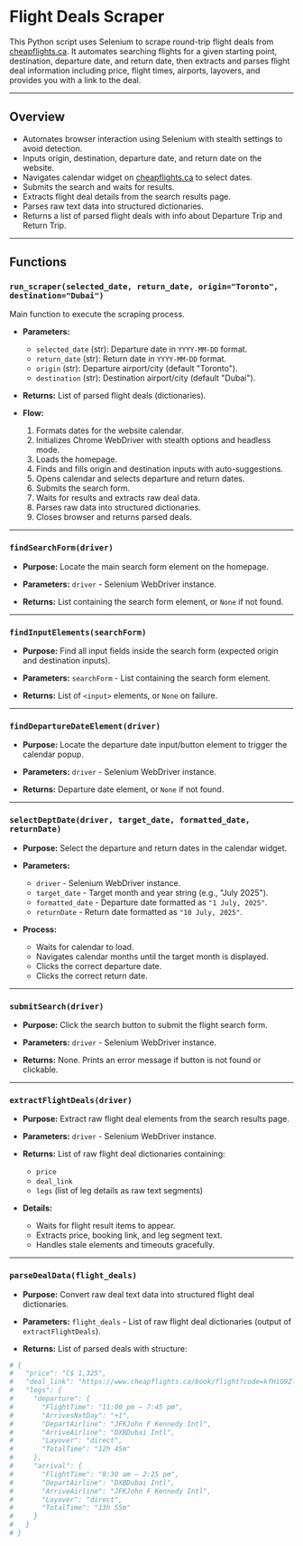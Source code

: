 # Flight Deals Scraper

This Python script uses Selenium to scrape round-trip flight deals from [cheapflights.ca](https://www.cheapflights.ca/). It automates searching flights for a given starting point, destination, departure date, and return date, then extracts and parses flight deal information including price, flight times, airports, layovers, and provides you with a link to the deal.

---

## Overview

- Automates browser interaction using Selenium with stealth settings to avoid detection.
- Inputs origin, destination, departure date, and return date on the website.
- Navigates calendar widget on [cheapflights.ca](https://www.cheapflights.ca/) to select dates.
- Submits the search and waits for results.
- Extracts flight deal details from the search results page.
- Parses raw text data into structured dictionaries.
- Returns a list of parsed flight deals with info about Departure Trip and Return Trip.

---

## Functions

### `run_scraper(selected_date, return_date, origin="Toronto", destination="Dubai")`

Main function to execute the scraping process.

- **Parameters:**
  - `selected_date` (str): Departure date in `YYYY-MM-DD` format.
  - `return_date` (str): Return date in `YYYY-MM-DD` format.
  - `origin` (str): Departure airport/city (default "Toronto").
  - `destination` (str): Destination airport/city (default "Dubai").

- **Returns:** List of parsed flight deals (dictionaries).

- **Flow:**
  1. Formats dates for the website calendar.
  2. Initializes Chrome WebDriver with stealth options and headless mode.
  3. Loads the homepage.
  4. Finds and fills origin and destination inputs with auto-suggestions.
  5. Opens calendar and selects departure and return dates.
  6. Submits the search form.
  7. Waits for results and extracts raw deal data.
  8. Parses raw data into structured dictionaries.
  9. Closes browser and returns parsed deals.

---

### `findSearchForm(driver)`

- **Purpose:** Locate the main search form element on the homepage.

- **Parameters:** `driver` - Selenium WebDriver instance.

- **Returns:** List containing the search form element, or `None` if not found.

---

### `findInputElements(searchForm)`

- **Purpose:** Find all input fields inside the search form (expected origin and destination inputs).

- **Parameters:** `searchForm` - List containing the search form element.

- **Returns:** List of `<input>` elements, or `None` on failure.

---

### `findDepartureDateElement(driver)`

- **Purpose:** Locate the departure date input/button element to trigger the calendar popup.

- **Parameters:** `driver` - Selenium WebDriver instance.

- **Returns:** Departure date element, or `None` if not found.

---

### `selectDeptDate(driver, target_date, formatted_date, returnDate)`

- **Purpose:** Select the departure and return dates in the calendar widget.

- **Parameters:**
  - `driver` - Selenium WebDriver instance.
  - `target_date` - Target month and year string (e.g., "July 2025").
  - `formatted_date` - Departure date formatted as `"1 July, 2025"`.
  - `returnDate` - Return date formatted as `"10 July, 2025"`.

- **Process:**
  - Waits for calendar to load.
  - Navigates calendar months until the target month is displayed.
  - Clicks the correct departure date.
  - Clicks the correct return date.

---

### `submitSearch(driver)`

- **Purpose:** Click the search button to submit the flight search form.

- **Parameters:** `driver` - Selenium WebDriver instance.

- **Returns:** None. Prints an error message if button is not found or clickable.

---

### `extractFlightDeals(driver)`

- **Purpose:** Extract raw flight deal elements from the search results page.

- **Parameters:** `driver` - Selenium WebDriver instance.

- **Returns:** List of raw flight deal dictionaries containing:
  - `price`
  - `deal_link`
  - `legs` (list of leg details as raw text segments)

- **Details:**
  - Waits for flight result items to appear.
  - Extracts price, booking link, and leg segment text.
  - Handles stale elements and timeouts gracefully.

---

### `parseDealData(flight_deals)`

- **Purpose:** Convert raw deal text data into structured flight deal dictionaries.

- **Parameters:** `flight_deals` - List of raw flight deal dictionaries (output of `extractFlightDeals`).

- **Returns:** List of parsed deals with structure:

  
```python
# {
#   "price": "C$ 1,325",
#   "deal_link": "https://www.cheapflights.ca/book/flight?code=kfHiO9Zlst.tYUOhBwwtNbTYwQ_VUUUMA.96956.9629bf90967b6638afcd0c4d3a856def&h=1656983adc02&sub=F-3276301010609040527E0d6192e0ae2&bucket=e&pageOrigin=F..RP.FE.M5",
#   "legs": {
#     "departure": {
#       "FlightTime": "11:00 pm – 7:45 pm",
#       "ArrivesNxtDay": "+1",
#       "DepartAirline": "JFKJohn F Kennedy Intl",
#       "ArriveAirline": "DXBDubai Intl",
#       "Layover": "direct",
#       "TotalTime": "12h 45m"
#     },
#     "arrival": {
#       "FlightTime": "8:30 am – 2:25 pm",
#       "DepartAirline": "DXBDubai Intl",
#       "ArriveAirline": "JFKJohn F Kennedy Intl",
#       "Layover": "direct",
#       "TotalTime": "13h 55m"
#     }
#   }
# }
```
